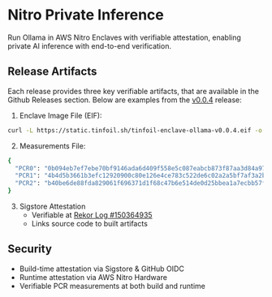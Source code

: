 # Nitro Private Inference

Run Ollama in AWS Nitro Enclaves with verifiable attestation, enabling private AI inference with end-to-end verification.

## Release Artifacts

Each release provides three key verifiable artifacts, that are available in the Github Releases section. Below are examples from the [v0.0.4](https://github.com/tinfoilanalytics/nitro-private-inference-image/releases/tag/v0.0.4) release:

1. Enclave Image File (EIF):

```bash
curl -L https://static.tinfoil.sh/tinfoil-enclave-ollama-v0.0.4.eif -o tinfoil-enclave.eif
```

2. Measurements File:

```bash
{
  "PCR0": "0b094eb7ef7ebe70bf9146ada6d409f558e5c087eabcb873f87aa3d84a976347a2ee1ef55e63bfb182ad73c457ee2f9b",
  "PCR1": "4b4d5b3661b3efc12920900c80e126e4ce783c522de6c02a2a5bf7af3a2b9327b86776f188e4be1c1c404a129dbda493",
  "PCR2": "b40be6de88fda829061f696371d1f68c47b6e514de0d25bbea1a7ecbb57fe58f425b1a16071e6ea1c9553321ebf8749f"
}
```

3. Sigstore Attestation
    - Verifiable at [Rekor Log #150364935](https://search.sigstore.dev/?logIndex=150364935)
    - Links source code to built artifacts


## Security

- Build-time attestation via Sigstore & GitHub OIDC
- Runtime attestation via AWS Nitro Hardware
- Verifiable PCR measurements at both build and runtime
